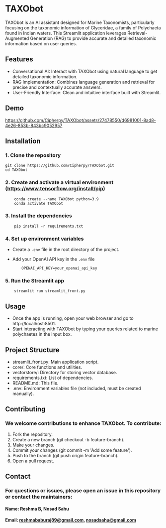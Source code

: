 # TAXObot
TAXObot is an AI assistant designed for Marine Taxonomists, particularly focusing on the taxonomic information of Glyceridae, a family of Polychaeta found in Indian waters. This Streamlit application leverages Retrieval-Augmented Generation (RAG) to provide accurate and detailed taxonomic information based on user queries.






## Features

* Conversational AI: Interact with TAXObot using natural language to get detailed taxonomic information.
* RAG Implementation: Combines language generation and retrieval for precise and contextually accurate answers.
* User-Friendly Interface: Clean and intuitive interface built with Streamlit.



## Demo
https://github.com/Cipherpy/TAXObot/assets/27478550/d6981001-8ad8-4e26-853b-843bc9052957

## Installation
### 1. Clone the repository

    git clone https://github.com/Cipherpy/TAXObot.git 
    cd TAXObot
    
### 2. Create and activate a virtual environment (https://www.tensorflow.org/install/pip)
        
        conda create --name TAXObot python=3.9
        conda activate TAXObot
### 3. Install the dependencies

        pip install -r requirements.txt

### 4. Set up environment variables
- Create a `.env` file in the root directory of the project.
- Add your OpenAI API key in the `.env` file

          OPENAI_API_KEY=your_openai_api_key

### 5. Run the Streamlit app

        streamlit run streamlit_front.py

## Usage
* Once the app is running, open your web browser and go to http://localhost:8501.
* Start interacting with TAXObot by typing your queries related to marine polychaetes in the input box.

## Project Structure
- streamlit_front.py: Main application script.
- core/: Core functions and utilities.
- vectorstore/: Directory for storing vector database.
- requirements.txt: List of dependencies.
- README.md: This file.
- .env: Environment variables file (not included, must be created manually).

## Contributing
### We welcome contributions to enhance TAXObot. To contribute:

1. Fork the repository.
2. Create a new branch (git checkout -b feature-branch).
3. Make your changes.
4. Commit your changes (git commit -m 'Add some feature').
5. Push to the branch (git push origin feature-branch).
6. Open a pull request.

## Contact
### For questions or issues, please open an issue in this repository or contact the maintainers:

#### Name: Reshma B, Nosad Sahu
#### Email: reshmababuraj89@gmail.com, nosadsahu@gmail.com
